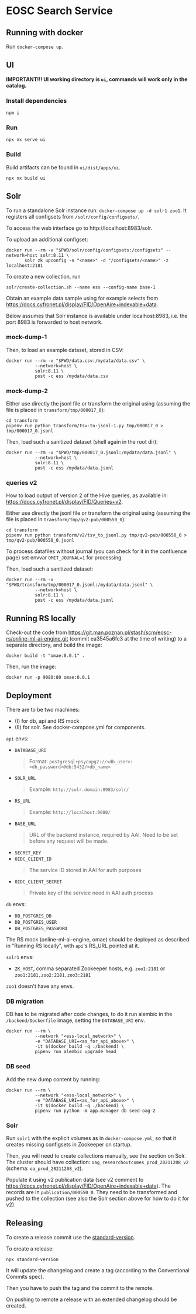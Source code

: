 # EOSC Search Service

## Running with docker

Run `docker-compose up`.

## UI
**IMPORTANT!!! UI working directory is `ui`, commands will work only in the catalog.**

### Install dependencies
`npm i`

### Run
`npx nx serve ui`

### Build
Build artifacts can be found in `ui/dist/apps/ui`.

`npx nx build ui`

## Solr

To run a standalone Solr instance run: `docker-compose up -d solr1 zoo1`.
It registers all configsets from `/solr/config/configsets/`.

To access the web interface go to http://localhost:8983/solr.

To upload an additional configset:
```shell
docker run --rm -v "$PWD/solr/config/configsets:/configsets" --network=host solr:8.11 \
       solr zk upconfig -n "<name>" -d "/configsets/<name>" -z localhost:2181
```

To create a new collection, run
```shell
solr/create-collection.sh --name ess --config-name base-1
```

Obtain an example data sample using for example selects from
https://docs.cyfronet.pl/display/FID/OpenAire+indexable+data.

Below assumes that Solr instance is available under localhost:8983, i.e. the port 8983
is forwarded to host network.

### mock-dump-1

Then, to load an example dataset, stored in CSV:
```
docker run --rm -v "$PWD/data.csv:/mydata/data.csv" \
           --network=host \
           solr:8.11 \
           post -c ess /mydata/data.csv
```

### mock-dump-2

Either use directly the jsonl file or transform the original using (assuming the file is placed in `transform/tmp/000017_0`):
```
cd transform
pipenv run python transform/tsv-to-jsonl-1.py tmp/000017_0 > tmp/000017_0.jsonl
```

Then, load such a sanitized dataset (shell again in the root dir):
```
docker run --rm -v "$PWD/tmp/000017_0.jsonl:/mydata/data.jsonl" \
           --network=host \
           solr:8.11 \
           post -c ess /mydata/data.jsonl
```

### queries v2

How to load output of version 2 of the Hive queries, as available in: https://docs.cyfronet.pl/display/FID/Queries+v2.

Either use directly the jsonl file or transform the original using (assuming the file is placed in `transform/tmp/qv2-pub/000550_0`):
```
cd transform
pipenv run python transform/v2/tsv_to_jsonl.py tmp/qv2-pub/000550_0 > tmp/qv2-pub/000550_0.jsonl
```

To process datafiles without journal (you can check for it in the confluence page) set envvar `OMIT_JOURNAL=1` for
processing.

Then, load such a sanitized dataset:
```
docker run --rm -v "$PWD/transform/tmp/000017_0.jsonl:/mydata/data.jsonl" \
           --network=host \
           solr:8.11 \
           post -c ess /mydata/data.jsonl
```


## Running RS locally

Check-out the code from
https://git.man.poznan.pl/stash/scm/eosc-rs/online-ml-ai-engine.git
(commit ea3545a6fc3 at the time of writing) to a separate directory, and
build the image:
```shell
docker build -t "omae:0.0.1" .
```

Then, run the image:
```shell
docker run -p 9080:80 omae:0.0.1
```


## Deployment

There are to be two machines:
- (I) for db, api and RS mock
- (II) for solr.
See docker-compose.yml for components.

`api` envs:
- `DATABASE_URI`
  > Format: `postgresql+psycopg2://<db_user>:<db_password>@db:5432/<db_name>`
- `SOLR_URL`
  > Example: `http://solr.domain:8983/solr/`
- `RS_URL`
  > Example: `http://localhost:9080/`
- `BASE_URL`
  > URL of the backend instance, required by AAI. Need to be set before any request will be made. 
- `SECRET_KEY`
- `OIDC_CLIENT_ID`
  > The service ID stored in AAI for auth purposes
- `OIDC_CLIENT_SECRET`
  > Private key of the service need in AAI auth process

`db` envs:
- `DB_POSTGRES_DB`
- `DB_POSTGRES_USER`
- `DB_POSTGRES_PASSWORD`

The RS mock (online-ml-ai-engine, omae) should be deployed as described in "Running RS locally",
with `api`'s RS_URL pointed at it.

`solr1` envs:
- `ZK_HOST`, comma separated Zookeeper hosts, e.g. `zoo1:2181` or `zoo1:2181,zoo2:2181,zoo3:2181`

`zoo1` doesn't have any envs.

### DB migration

DB has to be migrated after code changes, to do it run alembic in the
`/backend/Dockerfile` image, setting the `DATABASE_URI` env.

```shell
docker run --rm \
           --network "<ess-local_network>" \
           -e "DATABASE_URI=<as_for_api_above>" \
           -it $(docker build -q ./backend) \
           pipenv run alembic upgrade head
```


### DB seed

Add the new dump content by running:
```shell
docker run --rm \
           --network "<ess-local_network>" \
           -e "DATABASE_URI=<as_for_api_above>" \
           -it $(docker build -q ./backend) \
           pipenv run python -m app.manager db seed-oag-2
```


### Solr

Run `solr1` with the explicit volumes as in `docker-compose.yml`, so that it creates missing configsets in Zookeeper
on startup.

Then, you will need to create collections manually, see the section on Solr.
The cluster should have collection: `oag_researchoutcomes_prod_20211208_v2` (schema: `oa_prod_20211208_v2`).

Populate it using v2 publication data (see v2 comment to https://docs.cyfronet.pl/display/FID/OpenAire+indexable+data).
The records are in `publication/000550_0`. They need to be transformed and pushed to the collection (see also
the Solr section above for how to do it for v2).

## Releasing

To create a release commit use the [standard-version](https://github.com/conventional-changelog/standard-version).

To create a release:
```
npx standard-version
```
It will update the changelog and create a tag (according to the Conventional Commits spec).

Then you have to push the tag and the commit to the remote.

On pushing to remote a release with an extended changelog should be created.